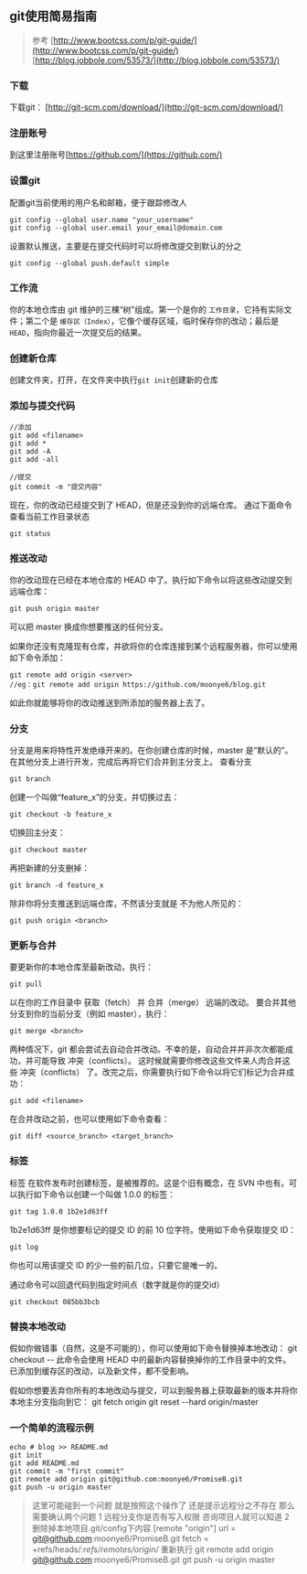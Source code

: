 ## git使用简易指南
> 参考
> [http://www.bootcss.com/p/git-guide/](http://www.bootcss.com/p/git-guide/)
> [http://blog.jobbole.com/53573/](http://blog.jobbole.com/53573/)

### 下载
下载git： [http://git-scm.com/download/](http://git-scm.com/download/)

### 注册账号
到这里注册账号[https://github.com/](https://github.com/)

### 设置git
配置git当前使用的用户名和邮箱，便于跟踪修改人
```
git config --global user.name "your_username"
git config --global user.email your_email@domain.com
```
设置默认推送，主要是在提交代码时可以将修改提交到默认的分之
```
git config --global push.default simple
```

### 工作流
你的本地仓库由 git 维护的三棵“树”组成。第一个是你的 `工作目录`，它持有实际文件；第二个是 `缓存区（Index）`，它像个缓存区域，临时保存你的改动；最后是 `HEAD`，指向你最近一次提交后的结果。


### 创建新仓库
创建文件夹，打开，在文件夹中执行`git init`创建新的仓库



### 添加与提交代码
```
//添加
git add <filename>
git add * 
git add -A
git add -all

//提交
git commit -m "提交内容"
```
现在，你的改动已经提交到了 HEAD，但是还没到你的远端仓库。
通过下面命令查看当前工作目录状态
```
git status
```



### 推送改动
你的改动现在已经在本地仓库的 HEAD 中了。执行如下命令以将这些改动提交到远端仓库：
```
git push origin master
```
可以把 master 换成你想要推送的任何分支。 

如果你还没有克隆现有仓库，并欲将你的仓库连接到某个远程服务器，你可以使用如下命令添加：
```
git remote add origin <server>
//eg：git remote add origin https://github.com/moonye6/blog.git
```
如此你就能够将你的改动推送到所添加的服务器上去了。


### 分支
分支是用来将特性开发绝缘开来的。在你创建仓库的时候，master 是“默认的”。在其他分支上进行开发，完成后再将它们合并到主分支上。
查看分支
```
git branch
```

创建一个叫做“feature_x”的分支，并切换过去：
```
git checkout -b feature_x
```
切换回主分支：
```
git checkout master
```
再把新建的分支删掉：
```
git branch -d feature_x
```
除非你将分支推送到远端仓库，不然该分支就是 不为他人所见的：
```
git push origin <branch>
```

### 更新与合并
要更新你的本地仓库至最新改动，执行：
```
git pull
```
以在你的工作目录中 获取（fetch） 并 合并（merge） 远端的改动。
要合并其他分支到你的当前分支（例如 master），执行：
```
git merge <branch>
```
两种情况下，git 都会尝试去自动合并改动。不幸的是，自动合并并非次次都能成功，并可能导致 冲突（conflicts）。 这时候就需要你修改这些文件来人肉合并这些 冲突（conflicts） 了。改完之后，你需要执行如下命令以将它们标记为合并成功：
```
git add <filename>
```
在合并改动之前，也可以使用如下命令查看：
```
git diff <source_branch> <target_branch>
```

### 标签
标签
在软件发布时创建标签，是被推荐的。这是个旧有概念，在 SVN 中也有。可以执行如下命令以创建一个叫做 1.0.0 的标签：
```
git tag 1.0.0 1b2e1d63ff
```
1b2e1d63ff 是你想要标记的提交 ID 的前 10 位字符。使用如下命令获取提交 ID：
```
git log
```
你也可以用该提交 ID 的少一些的前几位，只要它是唯一的。

通过命令可以回退代码到指定时间点（数字就是你的提交id）
```
git checkout 085bb3bcb
```

### 替换本地改动
假如你做错事（自然，这是不可能的），你可以使用如下命令替换掉本地改动：
git checkout -- <filename>
此命令会使用 HEAD 中的最新内容替换掉你的工作目录中的文件。已添加到缓存区的改动，以及新文件，都不受影响。

假如你想要丢弃你所有的本地改动与提交，可以到服务器上获取最新的版本并将你本地主分支指向到它：
git fetch origin
git reset --hard origin/master

### 一个简单的流程示例
```
echo # blog >> README.md
git init
git add README.md
git commit -m "first commit"
git remote add origin git@github.com:moonye6/PromiseB.git
git push -u origin master
```
> 这里可能碰到一个问题 就是按照这个操作了 还是提示远程分之不存在
> 那么需要确认两个问题 1 远程分支你是否有写入权限 咨询项目人就可以知道 2 删除掉本地项目.git/config下内容
> [remote "origin"]
>	url = git@github.com:moonye6/PromiseB.git
>	fetch = +refs/heads/*:refs/remotes/origin/*
>	重新执行
>	git remote add origin git@github.com:moonye6/PromiseB.git
> git push -u origin master
